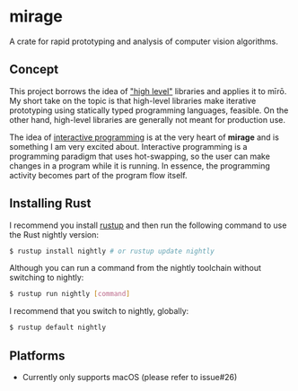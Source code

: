 # mirage

A crate for rapid prototyping and analysis of computer vision algorithms.

## Concept

This project borrows the idea of ["high level"][high-level-post] libraries and applies it to mīrō.
My short take on the topic is that high-level libraries make iterative prototyping using statically 
typed programming languages, feasible. On the other hand, high-level libraries are generally not 
meant for production use.

The idea of [interactive programming][interactive-wiki] is at the very heart of __mirage__ and is 
something I am very excited about. Interactive programming is a programming paradigm that uses
hot-swapping, so the user can make changes in a program while it is running. In essence, the 
programming activity becomes part of the program flow itself.

## Installing Rust

I recommend you install [rustup][rustup] and then run the following command to use 
the Rust nightly version:

```sh
$ rustup install nightly # or rustup update nightly
```

Although you can run a command from the nightly toolchain without switching to nightly:

```sh
$ rustup run nightly [command]
```

I recommend that you switch to nightly, globally:

```sh
$ rustup default nightly
```

## Platforms

* Currently only supports macOS (please refer to issue#26)

[high-level-post]: http://blog.piston.rs/2014/12/27/the-road-to-high-level-libraries/
[interactive-wiki]: https://en.wikipedia.org/wiki/Interactive_programming
[rustup]: https://www.rustup.rs